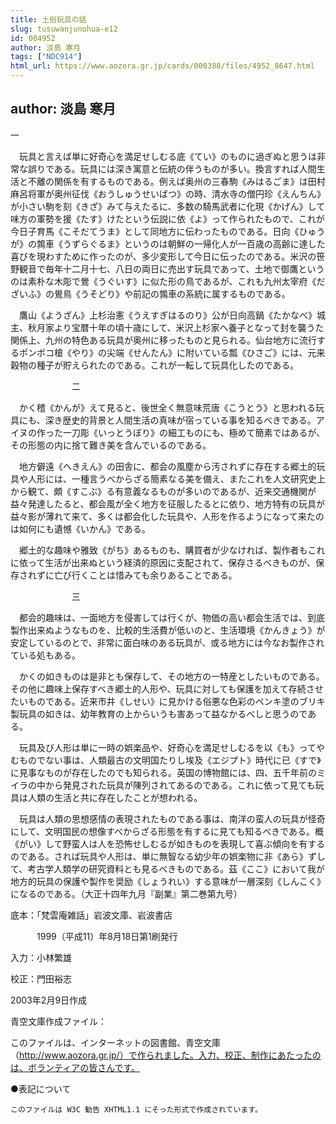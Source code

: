 ```yaml
---
title: 土俗玩具の話
slug: tusuwanjunohua-e12
id: 004952
author: 淡島 寒月
tags: ["NDC914"]
html_url: https://www.aozora.gr.jp/cards/000388/files/4952_8647.html
---
```


## author: 淡島 寒月

一



　玩具と言えば単に好奇心を満足せしむる底《てい》のものに過ぎぬと思うは非常な誤りである。玩具には深き寓意と伝統の伴うものが多い。換言すれば人間生活と不離の関係を有するものである。例えば奥州の三春駒《みはるごま》は田村麻呂将軍が奥州征伐《おうしゅうせいばつ》の時、清水寺の僧円珍《えんちん》が小さい駒を刻《きざ》みて与えたるに、多数の騎馬武者に化現《かげん》して味方の軍勢を援《たす》けたという伝説に依《よ》って作られたもので、これが今日子育馬《こそだてうま》として同地方に伝わったものである。日向《ひゅうが》の鶉車《うずらぐるま》というのは朝鮮の一帰化人が一百歳の高齢に達した喜びを現わすために作ったのが、多少変形して今日に伝ったのである。米沢の笹野観音で毎年十二月十七、八日の両日に売出す玩具であって、土地で御鷹というのは素朴な木彫で鶯《うぐいす》に似た形の鳥であるが、これも九州太宰府《だざいふ》の鷽鳥《うそどり》や前記の鶉車の系統に属するものである。

　鷹山《ようざん》上杉治憲《うえすぎはるのり》公が日向高鍋《たかなべ》城主、秋月家より宝暦十年の頃十歳にして、米沢上杉家へ養子となって封を襲うた関係上、九州の特色ある玩具が奥州に移ったものと見られる。仙台地方に流行するポンポコ槍《やり》の尖端《せんたん》に附いている瓢《ひさご》には、元来穀物の種子が貯えられたのである。これが一転して玩具化したのである。



　　　　　　　二



　かく稽《かんが》えて見ると、後世全く無意味荒唐《こうとう》と思われる玩具にも、深き歴史的背景と人間生活の真味が宿っている事を知るべきである。アイヌの作った一刀彫《いっとうぼり》の細工ものにも、極めて簡素ではあるが、その形態の内に捨て難き美を含んでいるのである。

　地方僻遠《へきえん》の田舎に、都会の風塵から汚されずに存在する郷土的玩具や人形には、一種言うべからざる簡素なる美を備え、またこれを人文研究史上から観て、頗《すこぶ》る有意義なるものが多いのであるが、近来交通機関が益々発達したると、都会風が全く地方を征服したるとに依り、地方特有の玩具が益々影が薄れて来て、多くは都会化した玩具や、人形を作るようになって来たのは如何にも遺憾《いかん》である。

　郷土的な趣味や雅致《がち》あるものも、購買者が少なければ、製作者もこれに依って生活が出来ぬという経済的原因に支配されて、保存さるべきものが、保存されずに亡び行くことは惜みても余りあることである。



　　　　　　　三



　都会的趣味は、一面地方を侵害しては行くが、物価の高い都会生活では、到底製作出来ぬようなものを、比較的生活費が低いのと、生活環境《かんきょう》が安定しているのとで、非常に面白味のある玩具が、或る地方には今なお製作されている処もある。

　かくの如きものは是非とも保存して、その地方の一特産としたいものである。その他に趣味上保存すべき郷土的人形や、玩具に対しても保護を加えて存続させたいものである。近来市井《しせい》に見かける俗悪な色彩のペンキ塗のブリキ製玩具の如きは、幼年教育の上からいうも害あって益なかるべしと思うのである。

　玩具及び人形は単に一時の娯楽品や、好奇心を満足せしむるを以《も》ってやむものでない事は、人類最古の文明国たりし埃及《エジプト》時代に已《すで》に見事なものが存在したのでも知られる。英国の博物館には、四、五千年前のミイラの中から発見された玩具が陳列されてあるのである。これに依って見ても玩具は人類の生活と共に存在したことが想われる。

　玩具は人類の思想感情の表現されたものである事は、南洋の蛮人の玩具が怪奇にして、文明国民の想像すべからざる形態を有するに見ても知るべきである。概《がい》して野蛮人は人を恐怖せしむるが如きものを表現して喜ぶ傾向を有するのである。されば玩具や人形は、単に無智なる幼少年の娯楽物に非《あら》ずして、考古学人類学の研究資料とも見るべきものである。茲《ここ》において我が地方的玩具の保護や製作を奨励《しょうれい》する意味が一層深刻《しんこく》になるのである。（大正十四年九月『副業』第二巻第九号）













底本：「梵雲庵雑話」岩波文庫、岩波書店


　　　1999（平成11）年8月18日第1刷発行

入力：小林繁雄

校正：門田裕志

2003年2月9日作成

青空文庫作成ファイル：

このファイルは、インターネットの図書館、青空文庫（http://www.aozora.gr.jp/）で作られました。入力、校正、制作にあたったのは、ボランティアの皆さんです。











●表記について


	このファイルは W3C 勧告 XHTML1.1 にそった形式で作成されています。